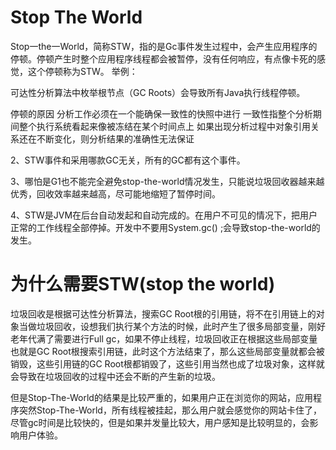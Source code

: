 # Stop The World
Stop一the一World，简称STW，指的是Gc事件发生过程中，会产生应用程序的停顿。停顿产生时整个应用程序线程都会被暂停，没有任何响应，有点像卡死的感觉，这个停顿称为STW。
举例：

可达性分析算法中枚举根节点（GC Roots）会导致所有Java执行线程停顿。

停顿的原因
分析工作必须在一个能确保一致性的快照中进行
一致性指整个分析期间整个执行系统看起来像被冻结在某个时间点上
如果出现分析过程中对象引用关系还在不断变化，则分析结果的准确性无法保证

2、STW事件和采用哪款GC无关，所有的GC都有这个事件。

3、哪怕是G1也不能完全避免stop-the-world情况发生，只能说垃圾回收器越来越优秀，回收效率越来越高，尽可能地缩短了暂停时间。

4、STW是JVM在后台自动发起和自动完成的。在用户不可见的情况下，把用户正常的工作线程全部停掉。开发中不要用System.gc() ;会导致stop-the-world的发生。

# 为什么需要STW(stop the world)
垃圾回收是根据可达性分析算法，搜索GC Root根的引用链，将不在引用链上的对象当做垃圾回收，设想我们执行某个方法的时候，此时产生了很多局部变量，刚好老年代满了需要进行Full gc，如果不停止线程，垃圾回收正在根据这些局部变量也就是GC Root根搜索引用链，此时这个方法结束了，那么这些局部变量就都会被销毁，这些引用链的GC Root根都销毁了，这些引用当然也成了垃圾对象，这样就会导致在垃圾回收的过程中还会不断的产生新的垃圾。

但是Stop-The-World的结果是比较严重的，如果用户正在浏览你的网站，应用程序突然Stop-The-World，所有线程被挂起，那么用户就会感觉你的网站卡住了，尽管gc时间是比较快的，但是如果并发量比较大，用户感知是比较明显的，会影响用户体验。
